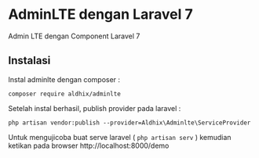 # AdminLTE dengan Laravel 7
Admin LTE dengan Component Laravel 7

## Instalasi
Instal adminlte dengan composer :

`composer require aldhix/adminlte`

Setelah instal berhasil, publish provider pada laravel :

`php artisan vendor:publish --provider=Aldhix\Adminlte\ServiceProvider`

Untuk mengujicoba buat serve laravel ( `php artisan serv` ) kemudian ketikan pada browser http://localhost:8000/demo 
